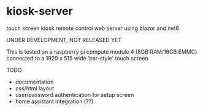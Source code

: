 # kiosk-server

touch screen kiosk remote control web server using blazor and net6

UNDER DEVELOPMENT, NOT RELEASED YET

This is tested on a raspberry pi compute module 4 (8GB RAM/16GB EMMC) connected to a 1920 x 515 wide 'bar-style' touch screen


TODO
- documentation
- css/html layout
- user/password authentication for setup screen
- home assistant integration (??)
